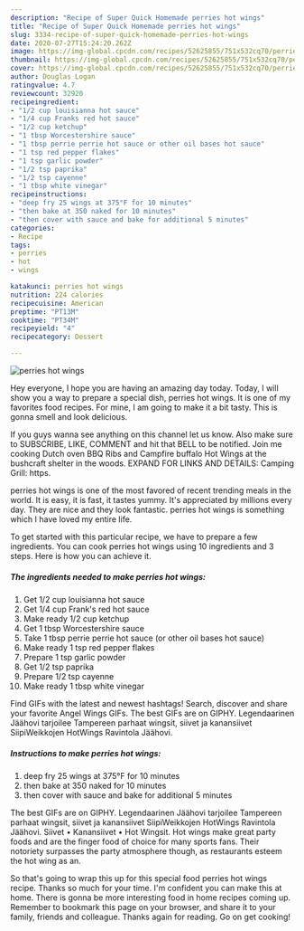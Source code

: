 ```yaml
---
description: "Recipe of Super Quick Homemade perries hot wings"
title: "Recipe of Super Quick Homemade perries hot wings"
slug: 3334-recipe-of-super-quick-homemade-perries-hot-wings
date: 2020-07-27T15:24:20.262Z
image: https://img-global.cpcdn.com/recipes/52625855/751x532cq70/perries-hot-wings-recipe-main-photo.jpg
thumbnail: https://img-global.cpcdn.com/recipes/52625855/751x532cq70/perries-hot-wings-recipe-main-photo.jpg
cover: https://img-global.cpcdn.com/recipes/52625855/751x532cq70/perries-hot-wings-recipe-main-photo.jpg
author: Douglas Logan
ratingvalue: 4.7
reviewcount: 32920
recipeingredient:
- "1/2 cup louisianna hot sauce"
- "1/4 cup Franks red hot sauce"
- "1/2 cup ketchup"
- "1 tbsp Worcestershire sauce"
- "1 tbsp perrie perrie hot sauce or other oil bases hot sauce"
- "1 tsp red pepper flakes"
- "1 tsp garlic powder"
- "1/2 tsp paprika"
- "1/2 tsp cayenne"
- "1 tbsp white vinegar"
recipeinstructions:
- "deep fry 25 wings at 375°F for 10 minutes"
- "then bake at 350 naked for 10 minutes"
- "then cover with sauce and bake for additional 5 minutes"
categories:
- Recipe
tags:
- perries
- hot
- wings

katakunci: perries hot wings 
nutrition: 224 calories
recipecuisine: American
preptime: "PT13M"
cooktime: "PT34M"
recipeyield: "4"
recipecategory: Dessert

---
```



![perries hot wings](https://img-global.cpcdn.com/recipes/52625855/751x532cq70/perries-hot-wings-recipe-main-photo.jpg)

Hey everyone, I hope you are having an amazing day today. Today, I will show you a way to prepare a special dish, perries hot wings. It is one of my favorites food recipes. For mine, I am going to make it a bit tasty. This is gonna smell and look delicious.

If you guys wanna see anything on this channel let us know. Also make sure to SUBSCRIBE, LIKE, COMMENT and hit that BELL to be notified. Join me cooking Dutch oven BBQ Ribs and Campfire buffalo Hot Wings at the bushcraft shelter in the woods. EXPAND FOR LINKS AND DETAILS: Camping Grill: https.

perries hot wings is one of the most favored of recent trending meals in the world. It is easy, it is fast, it tastes yummy. It's appreciated by millions every day. They are nice and they look fantastic. perries hot wings is something which I have loved my entire life.


To get started with this particular recipe, we have to prepare a few ingredients. You can cook perries hot wings using 10 ingredients and 3 steps. Here is how you can achieve it.

<!--inarticleads1-->

##### The ingredients needed to make perries hot wings:

1. Get 1/2 cup louisianna hot sauce
1. Get 1/4 cup Frank&#39;s red hot sauce
1. Make ready 1/2 cup ketchup
1. Get 1 tbsp Worcestershire sauce
1. Take 1 tbsp perrie perrie hot sauce (or other oil bases hot sauce)
1. Make ready 1 tsp red pepper flakes
1. Prepare 1 tsp garlic powder
1. Get 1/2 tsp paprika
1. Prepare 1/2 tsp cayenne
1. Make ready 1 tbsp white vinegar


Find GIFs with the latest and newest hashtags! Search, discover and share your favorite Angel Wings GIFs. The best GIFs are on GIPHY. Legendaarinen Jäähovi tarjoilee Tampereen parhaat wingsit, siivet ja kanansiivet SiipiWeikkojen HotWings Ravintola Jäähovi. 

<!--inarticleads2-->

##### Instructions to make perries hot wings:

1. deep fry 25 wings at 375°F for 10 minutes
1. then bake at 350 naked for 10 minutes
1. then cover with sauce and bake for additional 5 minutes


The best GIFs are on GIPHY. Legendaarinen Jäähovi tarjoilee Tampereen parhaat wingsit, siivet ja kanansiivet SiipiWeikkojen HotWings Ravintola Jäähovi. Siivet • Kanansiivet • Hot Wingsit. Hot wings make great party foods and are the finger food of choice for many sports fans. Their notoriety surpasses the party atmosphere though, as restaurants esteem the hot wing as an. 

So that's going to wrap this up for this special food perries hot wings recipe. Thanks so much for your time. I'm confident you can make this at home. There is gonna be more interesting food in home recipes coming up. Remember to bookmark this page on your browser, and share it to your family, friends and colleague. Thanks again for reading. Go on get cooking!
